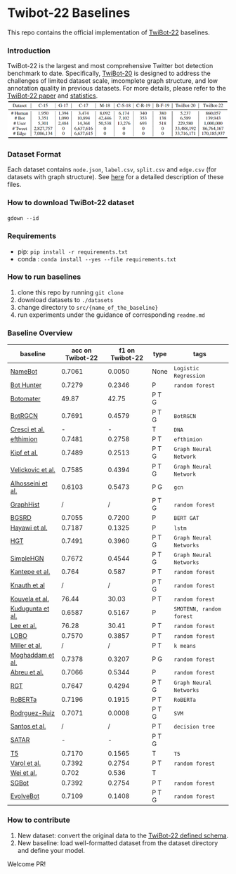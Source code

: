 # Twibot-22 Baselines

This repo contains the official implementation of [TwiBot-22]() baselines.

### Introduction

TwiBot-22 is the largest and most comprehensive Twitter bot detection benchmark to date. Specifically, [TwiBot-20](https://dl.acm.org/doi/pdf/10.1145/3459637.3482019) is designed to address the challenges of limited dataset scale, imcomplete graph structure, and low annotation quality in previous datasets. For more details, please refer to the [TwiBot-22 paper]() and [statistics](descriptions/statistics.md).
![compare](./pics/compare.png)

### Dataset Format

Each dataset contains `node.json`, `label.csv`, `split.csv` and `edge.csv` (for datasets with graph structure). See [here](descriptions/metadata.md) for a detailed description of these files.

### How to download TwiBot-22 dataset

`gdown --id`

### Requirements

- pip: `pip install -r requirements.txt`
- conda : `conda install --yes --file requirements.txt `

### How to run baselines

1. clone this repo by running `git clone `
2. download datasets to `./datasets`
3. change directory to `src/{name_of_the_baseline}`
4. run experiments under the guidance of corresponding `readme.md`

### Baseline Overview


| baseline                             | acc on Twibot-22 | f1 on Twibot-22 | type  | tags                     |
| -------------------------------------- | ------------------ | ----------------- | ------- | -------------------------- |
| [NameBot](src/NameBot/)              | 0.7061           | 0.0050          | None  | `Logistic Regression`    |
| [Bot Hunter](src/BotHunter/)         | 0.7279           | 0.2346          | P     | `random forest`          |
| [Botomater](src/Botometer/)          | 49.87            | 42.75           | P T G |                          |
| [BotRGCN](src/BotRGCN/)              | 0.7691           | 0.4579          | P T G | `BotRGCN`                |
| [Cresci et al.](src/Cresci/)         | -                | -               | T     | `DNA`                    |
| [efthimion](src/efthimion/)          | 0.7481           | 0.2758          | P T   | `efthimion`              |
| [Kipf et al.](src)                   | 0.7489           | 0.2513          | P T G | `Graph Neural Network`   |
| [Velickovic et al.](src/V)           | 0.7585           | 0.4394          | P T G | `Graph Neural Network`   |
| [Alhosseini et al.](src/Alhosseini/) | 0.6103           | 0.5473          | P G   | `gcn`                    |
| [GraphHist](src/GraphHist/)          | /                | /               | P T G | `random forest`          |
| [BGSRD](src/BGSRD/)                  | 0.7055           | 0.7200          | P     | `BERT GAT`               |
| [Hayawi et al.](src/Hayawi/)         | 0.7187           | 0.1325          | P     | `lstm`                   |
| [HGT](src/HGT_SimpleHGN/)            | 0.7491           | 0.3960          | P T G | `Graph Neural Networks`  |
| [SimpleHGN](src/HGT_SimpleHGN/)      | 0.7672           | 0.4544          | P T G | `Graph Neural Networks`  |
| [Kantepe et al.](src/Kantepe/)       | 0.764            | 0.587           | P T   | `random forest`          |
| [Knauth et al](src/Knauth/)          | /                | /               | P T G | `random forest`          |
| [Kouvela et al.](src/Kouvela/)       | 76.44            | 30.03           | P T   | `random forest`          |
| [Kudugunta et al.](src/Kudugunta/)   | 0.6587           | 0.5167          | P     | `SMOTENN, random forest` |
| [Lee et al.](src/Lee/)               | 76.28            | 30.41           | P T   | `random forest`          |
| [LOBO](src/LOBO/)                    | 0.7570           | 0.3857          | P T   | `random forest`          |
| [Miller et al.](src/Miller/)         | /                | /               | P T   | `k means`                |
| [Moghaddam et al.](src/Moghaddam/)   | 0.7378           | 0.3207          | P G   | `random forest`          |
| [Abreu et al.](src/Abreu/)           | 0.7066           | 0.5344          | P     | `random forest`          |
| [RGT](src/RGT/)                      | 0.7647           | 0.4294          | P T G | `Graph Neural Networks`  |
| [RoBERTa](src/RoBERTa/)              | 0.7196           | 0.1915          | P T   | `RoBERTa`                |
| [Rodrguez-Ruiz](src/Rodrguez-Ruiz/)  | 0.7071           | 0.0008          | P T G | `SVM`                    |
| [Santos et al.](src/Santos/)         | /                | /               | P T   | `decision tree`          |
| [SATAR](src/SATAR/)                  | -                | -               | P T G |                          |
| [T5](src/Varol/)                     | 0.7170           | 0.1565          | T     | `T5`                     |
| [Varol et al.](src/Varol)            | 0.7392           | 0.2754          | P T   | `random forest`          |
| [Wei et al.](src/Wei/)               | 0.702            | 0.536           | T     |                          |
| [SGBot](src/SGBot/)                  | 0.7392           | 0.2754          | P T   | `random forest`          |
| [EvolveBot](src/EvolveBot/)          | 0.7109           | 0.1408          | P T G | `random forest`          |

### How to contribute

1. New dataset: convert the original data to the [TwiBot-22 defined schema](descriptions/metadata.md).
2. New baseline: load well-formatted dataset from the dataset directory and define your model.

Welcome PR!
